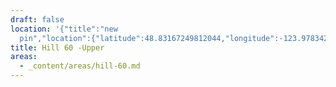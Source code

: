 ```yaml
---
draft: false
location: '{"title":"new
  pin","location":{"latitude":48.83167249812044,"longitude":-123.97834259505194,"elevation":907.3583455136536},"view":{"latitude":48.809062464240164,"longitude":-124.01506799662776,"height":2296.1718993421327,"heading":40.44130710449046,"pitch":-32.00982614118955,"roll":0.0031851890277421104}}'
title: Hill 60 -Upper
areas:
  - _content/areas/hill-60.md
---
```

